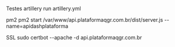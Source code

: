 Testes
artillery run artillery.yml

pm2
pm2 start /var/www/api.plataformaqgr.com.br/dist/server.js --name=apidashplataforma

SSL
sudo certbot --apache -d api.plataformaqgr.com.br